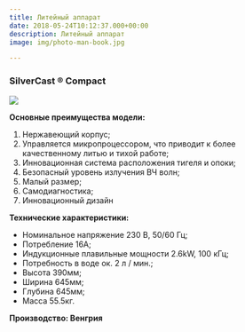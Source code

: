 ```yaml
---
title: Литейный аппарат
date: 2018-05-24T10:12:37.000+00:00
description: Литейный аппарат
image: img/photo-man-book.jpg

---
```

### SilverCast ® Compact

![](/uploads/silvercast_liteynaya_vysokochastotnaya_ustanovka_647.jpg)

**Основные преимущества модели:**

1. Нержавеющий корпус;
2. Управляется микропроцессором, что приводит к более качественному литью и тихой работе; 
3. Инновационная система расположения тигеля и опоки; 
4. Безопасный уровень излучения ВЧ волн; 
5. Малый размер; 
6. Самодиагностика; 
7. Инновационный дизайн

**Технические характеристики:**

* Номинальное напряжение 230 В, 50/60 Гц;
*  Потребление 16А; 
* Индукционные плавильные мощности 2.6kW, 100 кГц; 
* Потребность в воде ок. 2 л / мин.; 
* Высота 390мм; 
* Ширина 645мм; 
* Глубина 645мм; 
* Масса 55.5кг.

**Производство: Венгрия**